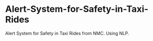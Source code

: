 # Alert-System-for-Safety-in-Taxi-Rides
Alert System for Safety in Taxi Rides from NMC. Using NLP. 
